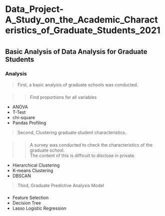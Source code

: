 # Data_Project-A_Study_on_the_Academic_Characteristics_of_Graduate_Students_2021
#
## Basic Analysis of Data Analysis for Graduate Students
### Analysis <br>
> First, a basic analysis of graduate schools was conducted.
###
>> Find proportions for all variables 
- ANOVA 
- T-Test 
- chi-square 
- Pandas Profiling 
> Second, Clustering graduate student characteristics.
###
>> A survey was conducted to check the characteristics of the graduate school. <br>
>> The content of this is difficult to disclose in private.
- Hierarchical Clustering
- K-means Clustering
- DBSCAN
> Third, Graduate Predictive Analysis Model
###
- Feature Selection
- Decision Tree
- Lasso Logistic Regression
